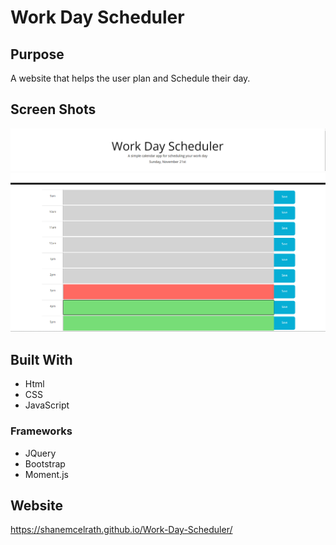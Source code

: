 # Work Day Scheduler

## Purpose
A website that helps the user plan and Schedule their day.

## Screen Shots
![ScreenShot](./assets/images/Screenshot1.png?raw=true "top")
![ScreenShot](./assets/images/Screenshot2.png?raw=true "bottom")

## Built With
* Html
* CSS
* JavaScript

### Frameworks
* JQuery
* Bootstrap
* Moment.js

## Website
https://shanemcelrath.github.io/Work-Day-Scheduler/